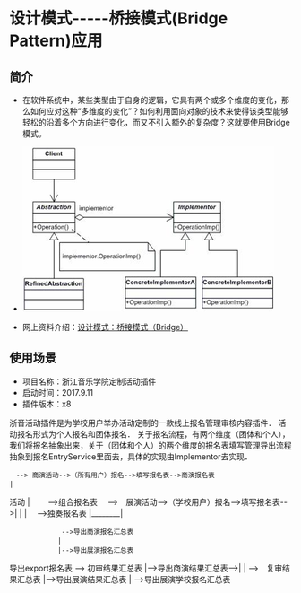 # 设计模式-----桥接模式(Bridge Pattern)应用

## 简介

- 在软件系统中，某些类型由于自身的逻辑，它具有两个或多个维度的变化，那么如何应对这种“多维度的变化”？如何利用面向对象的技术来使得该类型能够轻松的沿着多个方向进行变化，而又不引入额外的复杂度？这就要使用Bridge模式。

- ![结构类图](../data/jiegou.JPG) 

- 网上资料介绍：[设计模式：桥接模式（Bridge）](http://blog.csdn.net/u013256816/article/details/51000327)

## 使用场景

- 项目名称：浙江音乐学院定制活动插件
- 启动时间：2017.9.11
- 插件版本：x8

浙音活动插件是为学校用户举办活动定制的一款线上报名管理审核内容插件．
活动报名形式为个人报名和团体报名．
关于报名流程，有两个维度（团体和个人），我们将报名抽象出来，关于（团体和个人）的两个维度的报名表填写管理导出流程抽象到报名EntryService里面去，具体的实现由Implementor去实现．



    　--> 商演活动-->（所有用户）报名-->填写报名表-->商演报名表
    |
活动
    |                                            　　-->组合报名表
    　-->　展演活动-->（学校用户）报名-->填写报名表-->|
                                |        |        　-->独奏报名表
                                |________|


                 -->导出商演报名汇总表   
                |
                |-->导出展演报名汇总表
导出export报名表                         --> 初审结果汇总表
                |-->导出商演结果汇总表-->|
                |                        -->　复审结果汇总表
                |-->导出展演结果汇总表
                |
                 -->导出展演学校报名汇总表
